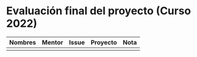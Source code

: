 # Evaluación final del proyecto (Curso 2022)

| Nombres | Mentor | Issue | Proyecto | Nota |
|---------|--------|-------|----------|------|
|         |        |       |          |      |
